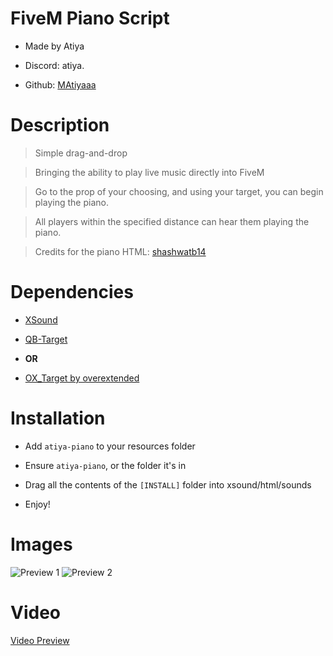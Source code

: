# FiveM Piano Script

* Made by Atiya

* Discord: atiya.

* Github: [MAtiyaaa](https://github.com/MAtiyaaa)
 
  

# Description

> Simple drag-and-drop

> Bringing the ability to play live music directly into FiveM

> Go to the prop of your choosing, and using your target, you can begin playing the piano.

> All players within the specified distance can hear them playing the piano.

> Credits for the piano HTML: [shashwatb14](https://github.com/shashwatb14/piano)

  

# Dependencies
* [XSound](https://github.com/Xogy/xsound)

* [QB-Target](https://github.com/qbcore-framework/qb-target)

*  **OR**

* [OX_Target by overextended](https://github.com/overextended/ox_target)

  

# Installation

* Add `atiya-piano` to your resources folder

* Ensure `atiya-piano`, or the folder it's in

* Drag all the contents of the `[INSTALL]` folder into xsound/html/sounds

* Enjoy!



# Images

![Preview 1](https://i.imgur.com/M6i3V79.png)
![Preview 2](https://i.imgur.com/Up5NlKL.png)



# Video
[Video Preview](https://streamable.com/frm0qi)
